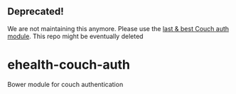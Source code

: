Deprecated!
-----------

We are not maintaining this anymore. Please use the [last & best Couch auth module](https://github.com/eHealthAfrica/angular-eha.couchdb-auth). This repo might be eventually deleted


ehealth-couch-auth
==================

Bower module for couch authentication
